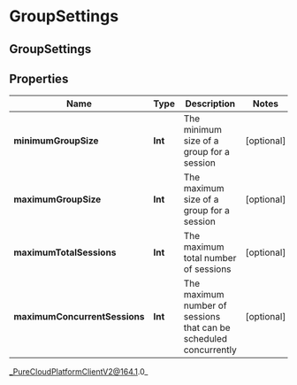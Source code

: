 # GroupSettings

## GroupSettings

## Properties

|Name | Type | Description | Notes|
|------------ | ------------- | ------------- | -------------|
| **minimumGroupSize** | **Int** | The minimum size of a group for a session | [optional] |
| **maximumGroupSize** | **Int** | The maximum size of a group for a session | [optional] |
| **maximumTotalSessions** | **Int** | The maximum total number of sessions | [optional] |
| **maximumConcurrentSessions** | **Int** | The maximum number of sessions that can be scheduled concurrently | [optional] |



_PureCloudPlatformClientV2@164.1.0_
